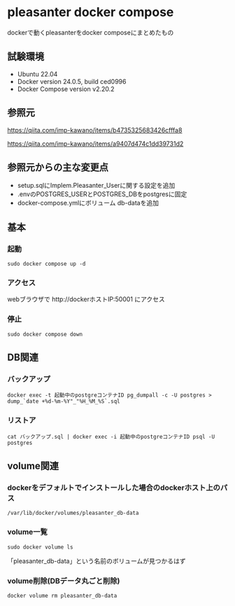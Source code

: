 # pleasanter docker compose
dockerで動くpleasanterをdocker composeにまとめたもの

## 試験環境
- Ubuntu 22.04
- Docker version 24.0.5, build ced0996
- Docker Compose version v2.20.2

## 参照元
https://qiita.com/imp-kawano/items/b4735325683426cfffa8

https://qiita.com/imp-kawano/items/a9407d474c1dd39731d2

## 参照元からの主な変更点
- setup.sqlにImplem.Pleasanter_Userに関する設定を追加
- .envのPOSTGRES_USERとPOSTGRES_DBをpostgresに固定
- docker-compose.ymlにボリューム db-dataを追加

## 基本
### 起動
```
sudo docker compose up -d
```

### アクセス
webブラウザで http:\//dockerホストIP:50001 にアクセス

### 停止
```
sudo docker compose down
```

## DB関連
### バックアップ
```
docker exec -t 起動中のpostgreコンテナID pg_dumpall -c -U postgres > dump_`date +%d-%m-%Y"_"%H_%M_%S`.sql
```

### リストア
```
cat バックアップ.sql | docker exec -i 起動中のpostgreコンテナID psql -U postgres
```

## volume関連
### dockerをデフォルトでインストールした場合のdockerホスト上のパス
```
/var/lib/docker/volumes/pleasanter_db-data
```

### volume一覧
```
sudo docker volume ls
```

「pleasanter_db-data」という名前のボリュームが見つかるはず

### volume削除(DBデータ丸ごと削除)
```
docker volume rm pleasanter_db-data
```
